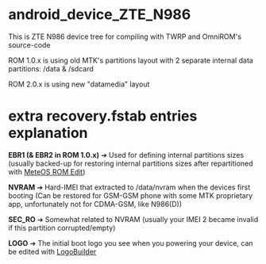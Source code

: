 android_device_ZTE_N986
=======================
This is ZTE N986 device tree for compiling with TWRP and OmniROM's source-code

ROM 1.0.x is using old MTK's partitions layout with 2 separate internal data partitions: /data & /sdcard

ROM 2.0.x is using new "datamedia" layout



extra recovery.fstab entries explanation
========================================
**EBR1 (& EBR2 in ROM 1.0.x)** ➔ Used for defining internal partitions sizes (usually backed-up for restoring internal partitions sizes after repartitioned with [MeteOS ROM Edit](https://docs.google.com/file/d/0B_zS9FTBJz8qX0FsRFVNZzFHZ1k))

**NVRAM** ➔ Hard-IMEI that extracted to /data/nvram when the devices first booting (Can be restored for GSM-GSM phone with some MTK proprietary app, unfortunately not for CDMA-GSM, like N986(D))

**SEC_RO** ➔ Somewhat related to NVRAM (usually your IMEI 2 became invalid if this partition corrupted/empty)

**LOGO** ➔ The initial boot logo you see when you powering your device, can be edited with [LogoBuilder](https://sites.google.com/site/kadanutilities/home/logobuilder-en)
